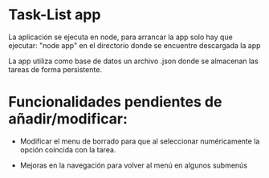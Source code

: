 # Task-List app

La aplicación se ejecuta en node, para arrancar la app solo hay que ejecutar: "node app" en el directorio donde se encuentre descargada la app

La app utiliza como base de datos un archivo .json donde se almacenan las tareas de forma persistente.



# Funcionalidades pendientes de añadir/modificar:

 - Modificar el menu de borrado para que al seleccionar numéricamente la opción coincida con la tarea.

 - Mejoras en la navegación para volver al menú en algunos submenús